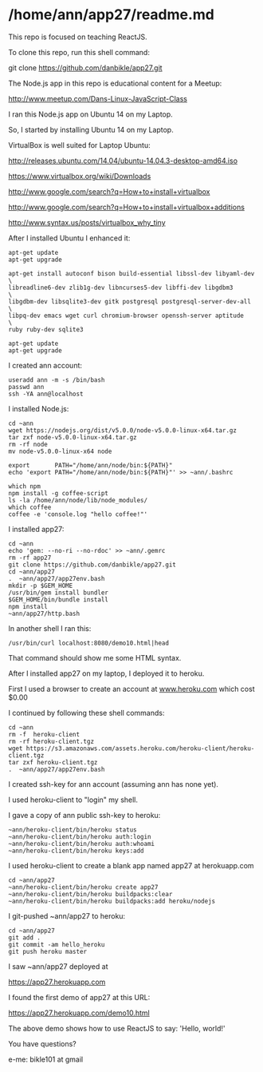 /home/ann/app27/readme.md
=========================

This repo is focused on teaching ReactJS.

To clone this repo, run this shell command:

git clone https://github.com/danbikle/app27.git

The Node.js app in this repo is educational content for a Meetup:

http://www.meetup.com/Dans-Linux-JavaScript-Class


I ran this Node.js app on Ubuntu 14 on my Laptop.


So,
I started by installing Ubuntu 14 on my Laptop.

VirtualBox is well suited for Laptop Ubuntu:

http://releases.ubuntu.com/14.04/ubuntu-14.04.3-desktop-amd64.iso

https://www.virtualbox.org/wiki/Downloads

http://www.google.com/search?q=How+to+install+virtualbox    

http://www.google.com/search?q=How+to+install+virtualbox+additions

http://www.syntax.us/posts/virtualbox_why_tiny

After I installed Ubuntu I enhanced it:
```
apt-get update
apt-get upgrade

apt-get install autoconf bison build-essential libssl-dev libyaml-dev \
libreadline6-dev zlib1g-dev libncurses5-dev libffi-dev libgdbm3       \
libgdbm-dev libsqlite3-dev gitk postgresql postgresql-server-dev-all  \
libpq-dev emacs wget curl chromium-browser openssh-server aptitude    \
ruby ruby-dev sqlite3

apt-get update
apt-get upgrade
```
I created ann account:
```
useradd ann -m -s /bin/bash
passwd ann
ssh -YA ann@localhost
```
I installed Node.js:
```
cd ~ann
wget https://nodejs.org/dist/v5.0.0/node-v5.0.0-linux-x64.tar.gz
tar zxf node-v5.0.0-linux-x64.tar.gz
rm -rf node
mv node-v5.0.0-linux-x64 node

export       PATH="/home/ann/node/bin:${PATH}"
echo 'export PATH="/home/ann/node/bin:${PATH}"' >> ~ann/.bashrc

which npm
npm install -g coffee-script
ls -la /home/ann/node/lib/node_modules/
which coffee
coffee -e 'console.log "hello coffee!"'
```
I installed app27:
```
cd ~ann
echo 'gem: --no-ri --no-rdoc' >> ~ann/.gemrc
rm -rf app27
git clone https://github.com/danbikle/app27.git
cd ~ann/app27
.  ~ann/app27/app27env.bash
mkdir -p $GEM_HOME
/usr/bin/gem install bundler
$GEM_HOME/bin/bundle install
npm install
~ann/app27/http.bash
```

In another shell I ran this:
```
/usr/bin/curl localhost:8080/demo10.html|head
```
That command should show me some HTML syntax.

After I installed app27 on my laptop, I deployed it to heroku.

First I used a browser to create an account at www.heroku.com  which cost $0.00

I continued by following these shell commands:

```
cd ~ann
rm -f  heroku-client
rm -rf heroku-client.tgz
wget https://s3.amazonaws.com/assets.heroku.com/heroku-client/heroku-client.tgz
tar zxf heroku-client.tgz
.  ~ann/app27/app27env.bash
```
I created ssh-key for ann account (assuming ann has none yet).

I used heroku-client to "login" my shell.

I gave a copy of ann public ssh-key to heroku:
```
~ann/heroku-client/bin/heroku status
~ann/heroku-client/bin/heroku auth:login
~ann/heroku-client/bin/heroku auth:whoami
~ann/heroku-client/bin/heroku keys:add
``` 
I used heroku-client to create a blank app named app27 at herokuapp.com
```
cd ~ann/app27
~ann/heroku-client/bin/heroku create app27
~ann/heroku-client/bin/heroku buildpacks:clear
~ann/heroku-client/bin/heroku buildpacks:add heroku/nodejs
``` 
I git-pushed ~ann/app27 to heroku:
```
cd ~ann/app27
git add .
git commit -am hello_heroku
git push heroku master
``` 
I saw ~ann/app27 deployed at 

https://app27.herokuapp.com

I found the first demo of app27 at this URL:

https://app27.herokuapp.com/demo10.html

The above demo shows how to use ReactJS to say: 'Hello, world!'

You have questions?

e-me: bikle101 at gmail
